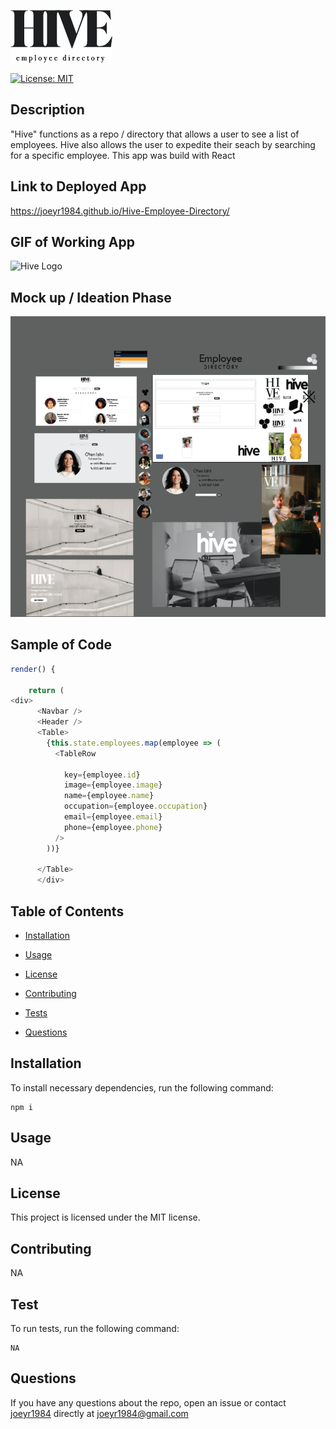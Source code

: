 
![Hive Logo](public/images/logo-readme.png)

[![License: MIT](https://img.shields.io/badge/License-MIT-yellow.svg)](https://github.com/)


## Description

"Hive" functions as a repo / directory that allows a user to see a list of employees. Hive also allows the user to expedite their seach by searching for a specific employee. This app was build with React

## Link to Deployed App 

https://joeyr1984.github.io/Hive-Employee-Directory/

## GIF of Working App

![Hive Logo](public/images/hive.gif)

## Mock up / Ideation Phase 

![Hive Logo](public/images/mock-up.svg)



## Sample of Code

```javascript
render() {

    return (
<div>
      <Navbar />
      <Header />   
      <Table>
        {this.state.employees.map(employee => (
          <TableRow
        
            key={employee.id}
            image={employee.image}
            name={employee.name}
            occupation={employee.occupation}
            email={employee.email}
            phone={employee.phone}
          />
        ))}
     
      </Table>
      </div>
```

## Table of Contents

* [Installation](#installation)

* [Usage](#usage)

* [License](#license)

* [Contributing](#contributing)

* [Tests](#test)

* [Questions](#questions)

## Installation

To install necessary dependencies, run the following command:

```
npm i
```

## Usage

NA

## License

This project is licensed under the MIT license.

## Contributing

NA

## Test

To run tests, run the following command:

```
NA
```

## Questions

If you have any questions about the repo, open an issue or contact [joeyr1984](https://github.com/joeyr1984/) directly at joeyr1984@gmail.com


